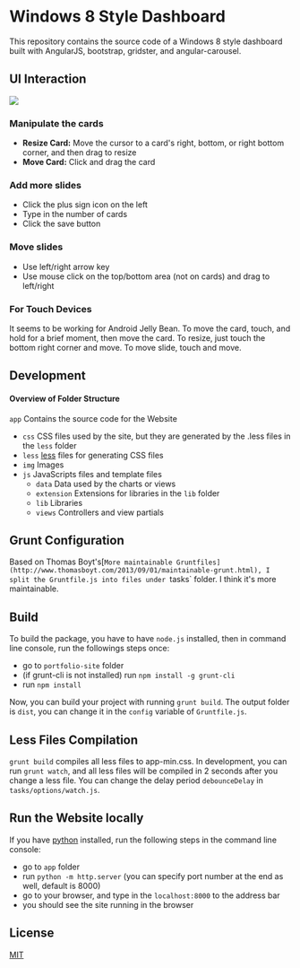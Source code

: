 # Windows 8 Style Dashboard

This repository contains the source code of a Windows 8 style dashboard built with AngularJS, bootstrap, gridster, and angular-carousel.

## UI Interaction

![](http://yguan.github.io/img/projects/dashboard.png)

### Manipulate the cards
* <b>Resize Card:</b> Move the cursor to a card's right, bottom, or right bottom corner, and then drag to resize
* <b>Move Card:</b> Click and drag the card

### Add more slides
* Click the plus sign icon on the left
* Type in the number of cards
* Click the save button

### Move slides
* Use left/right arrow key
* Use mouse click on the top/bottom area (not on cards) and drag to left/right

### For Touch Devices

It seems to be working for Android Jelly Bean. To move the card, touch, and hold for a brief moment, then move the card. To resize, just touch the bottom right corner and move. To move slide, touch and move.

## Development

#### Overview of Folder Structure

`app` Contains the source code for the Website
- `css` CSS files used by the site, but they are generated by the .less files in the `less` folder
- `less` [less](http://lesscss.org/) files for generating CSS files
- `img`  Images
- `js` JavaScripts files and template files
  - `data` Data used by the charts or views
  - `extension` Extensions for libraries in the `lib` folder
  - `lib` Libraries
  - `views` Controllers and view partials

## Grunt Configuration

Based on Thomas Boyt's[`More maintainable Gruntfiles](http://www.thomasboyt.com/2013/09/01/maintainable-grunt.html), I split the Gruntfile.js into files under `tasks` folder. I think it's more maintainable.

## Build

To build the package, you have to have `node.js` installed, then in command line console, run the followings steps once:

- go to `portfolio-site` folder
- (if grunt-cli is not installed) run `npm install -g grunt-cli`
- run `npm install`

Now, you can build your project with running `grunt build`. The output folder is `dist`, you can change it in the `config` variable of `Gruntfile.js`.

## Less Files Compilation

`grunt build` compiles all less files to app-min.css. In development, you can run `grunt watch`, and all less files will be compiled in 2 seconds after you change a less file. You can change the delay period `debounceDelay` in `tasks/options/watch.js`.

## Run the Website locally

If you have [python](http://www.python.org/download/) installed, run the following steps in the command line console:

- go to `app` folder
- run `python -m http.server` (you can specify port number at the end as well, default is 8000)
- go to your browser, and type in the `localhost:8000` to the address bar
- you should see the site running in the browser

## License

[MIT](http://opensource.org/licenses/MIT)